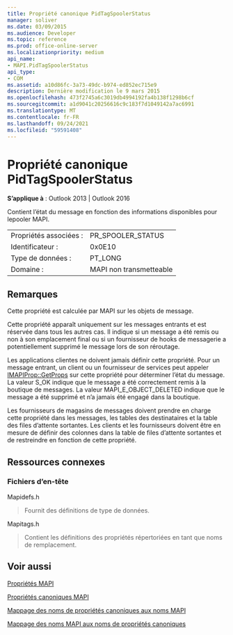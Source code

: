 ```yaml
---
title: Propriété canonique PidTagSpoolerStatus
manager: soliver
ms.date: 03/09/2015
ms.audience: Developer
ms.topic: reference
ms.prod: office-online-server
ms.localizationpriority: medium
api_name:
- MAPI.PidTagSpoolerStatus
api_type:
- COM
ms.assetid: a10d86fc-3a73-49dc-b974-ed852ec715e9
description: Dernière modification le 9 mars 2015
ms.openlocfilehash: 473f2745a6c3019db4994192fa4b138f1298b6cf
ms.sourcegitcommit: a1d9041c20256616c9c183f7d1049142a7ac6991
ms.translationtype: MT
ms.contentlocale: fr-FR
ms.lasthandoff: 09/24/2021
ms.locfileid: "59591408"
---
```

# <a name="pidtagspoolerstatus-canonical-property"></a>Propriété canonique PidTagSpoolerStatus

  
  
**S’applique à** : Outlook 2013 | Outlook 2016 
  
Contient l’état du message en fonction des informations disponibles pour lepooler MAPI.
  
|||
|:-----|:-----|
|Propriétés associées :  <br/> |PR_SPOOLER_STATUS  <br/> |
|Identificateur :  <br/> |0x0E10  <br/> |
|Type de données :  <br/> |PT_LONG  <br/> |
|Domaine :  <br/> |MAPI non transmetteable  <br/> |
   
## <a name="remarks"></a>Remarques

Cette propriété est calculée par MAPI sur les objets de message.
  
Cette propriété apparaît uniquement sur les messages entrants et est réservée dans tous les autres cas. Il indique si un message a été remis ou non à son emplacement final ou si un fournisseur de hooks de messagerie a potentiellement supprimé le message lors de son réroutage.
  
Les applications clientes ne doivent jamais définir cette propriété. Pour un message entrant, un client ou un fournisseur de services peut appeler [IMAPIProp::GetProps](imapiprop-getprops.md) sur cette propriété pour déterminer l’état du message. La valeur S_OK indique que le message a été correctement remis à la boutique de messages. La valeur MAPI_E_OBJECT_DELETED indique que le message a été supprimé et n’a jamais été engagé dans la boutique. 
  
Les fournisseurs de magasins de messages doivent prendre en charge cette propriété dans les messages, les tables des destinataires et la table des files d’attente sortantes. Les clients et les fournisseurs doivent être en mesure de définir des colonnes dans la table de files d’attente sortantes et de restreindre en fonction de cette propriété.
  
## <a name="related-resources"></a>Ressources connexes

### <a name="header-files"></a>Fichiers d’en-tête

Mapidefs.h
  
> Fournit des définitions de type de données.
    
Mapitags.h
  
> Contient les définitions des propriétés répertoriées en tant que noms de remplacement.
    
## <a name="see-also"></a>Voir aussi



[Propriétés MAPI](mapi-properties.md)
  
[Propriétés canoniques MAPI](mapi-canonical-properties.md)
  
[Mappage des noms de propriétés canoniques aux noms MAPI](mapping-canonical-property-names-to-mapi-names.md)
  
[Mappage des noms MAPI aux noms de propriétés canoniques](mapping-mapi-names-to-canonical-property-names.md)

